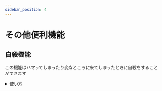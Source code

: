 ```yaml
---
sidebar_position: 4
---
```


# その他便利機能

## 自殺機能

この機能はハマってしまったり変なところに来てしまったときに自殺をすることができます

<details>
  <summary>使い方</summary>

  チャット欄(全体チャット)で ```/killme```(すべて半角)と打つとできます

  注意点
  - 騎乗中はできません
  - 手錠などがかかっていてもできません
  - 昏睡中はできません

</details>